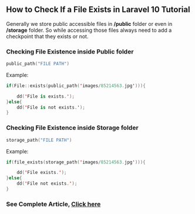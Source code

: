 
## How to Check If a File Exists in Laravel 10 Tutorial

Generally we store public accessible files in __/public__ folder or even in __/storage__ folder. So while accessing those files always need to add a checkpoint that they exists or not.

### Checking File Existence inside Public folder

```swift
public_path("FILE PATH")
```

Example:

```swift
if(File::exists(public_path('images/85214563.jpg'))){

    dd('File is exists.');
}else{
    dd('File is not exists.');
}
```

### Checking File Existence inside Storage folder

```swift
storage_path("FILE PATH")
```

Example:

```swift
if(file_exists(storage_path('images/85214563.jpg'))){

    dd('File exists.');
}else{
    dd('File not exists.');
}
```

### See Complete Article, [Click here](https://onlinewebtutorblog.com/how-to-check-if-a-file-exists-in-laravel-10-tutorial/)